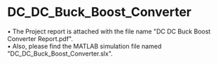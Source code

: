 # DC_DC_Buck_Boost_Converter

• The Project report is attached with the file name "DC DC Buck Boost Converter Report.pdf".<br>
• Also, please find the MATLAB simulation file named "DC_DC_Buck_Boost_Converter.slx".
